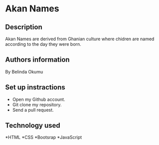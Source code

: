 # Akan Names
## Description
Akan Names are derived from Ghanian culture where chidren are named according to the day they were born.
## Authors information
By Belinda Okumu
## Set up instractions
* Open my Github account.
* Git clone my repository.
* Send a pull request.
## Technology used
*HTML
*CSS
*Bootsrap
*JavaScript
<!-- ## Contributing
Pull requests are welcome.
## Contacts
* Tel: +254706313301
* Email: belindashirkiz@gmail.com
# Licence
Licensed under the  [MIT license](LICENSE).
Copyright (c) 2019 Akan Names -->
